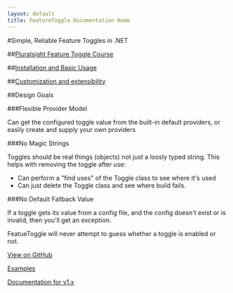 ```yaml
---
layout: default
title: FeatureToggle Documentation Home
---
```


#Simple, Reliable Feature Toggles in .NET

##[Pluralsight Feature Toggle Course](http://bit.ly/psfeaturetoggle)

##[Installation and Basic Usage](pages/usage.html)

##[Customization and extensibility](pages/extensibility.html)

##Design Goals

###Flexible Provider Model

Can get the configured toggle value from the built-in default providers, or easily create and supply your own providers

###No Magic Strings

Toggles should be real things (objects) not just a loosly typed string. This helps with removing the toggle after use:

- Can perform a "find uses" of the Toggle class to see where it's used
- Can just delete the Toggle class and see where build fails.

###No Default Fallback Value

If a toggle gets its value from a config file, and the config doesn't exist or is invalid, then you'll get an exception.

FeatueToggle will never attempt to guess whether a toggle is enabled or not.


[View on GitHub](https://github.com/jason-roberts/FeatureToggle)

[Examples](https://github.com/jason-roberts/FeatureToggle/tree/master/src/Examples)

[Documentation for v1.x](pages/v1x.html)

